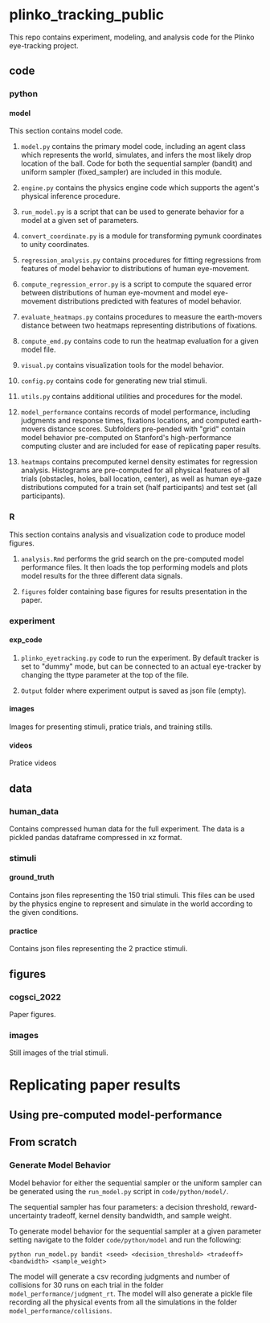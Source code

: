 # plinko_tracking_public
This repo contains experiment, modeling, and analysis code for the Plinko eye-tracking project.

## code

### python

#### model
This section contains model code. 

1. `model.py` contains the primary model code, including an agent class which represents the world, simulates, and infers the most likely drop location of the ball. Code for both the sequential sampler (bandit) and uniform sampler (fixed_sampler) are included in this module.

2. `engine.py` contains the physics engine code which supports the agent's physical inference procedure. 

3. `run_model.py` is a script that can be used to generate behavior for a model at a given set of parameters.

4. `convert_coordinate.py` is a module for transforming pymunk coordinates to unity coordinates.

5. `regression_analysis.py` contains procedures for fitting regressions from features of model behavior to distributions of human eye-movement.

6. `compute_regression_error.py` is a script to compute the squared error between distributions of human eye-movment and model eye-movement distributions predicted with features of model behavior.

7. `evaluate_heatmaps.py` contains procedures to measure the earth-movers distance between two heatmaps representing distributions of fixations.

8. `compute_emd.py` contains code to run the heatmap evaluation for a given model file.

9. `visual.py` contains visualization tools for the model behavior.

10. `config.py` contains code for generating new trial stimuli.

11. `utils.py` contains additional utilities and procedures for the model.

12. `model_performance` contains records of model performance, including judgments and response times, fixations locations, and computed earth-movers distance scores. Subfolders pre-pended with "grid" contain model behavior pre-computed on Stanford's high-performance computing cluster and are included for ease of replicating paper results.

13. `heatmaps` contains precomputed kernel density estimates for regression analysis. Histograms are pre-computed for all physical features of all trials (obstacles, holes, ball location, center), as well as human eye-gaze distributions computed for a train set (half participants) and test set (all participants).


### R

This section contains analysis and visualization code to produce model figures.

1. `analysis.Rmd` performs the grid search on the pre-computed model performance files. It then loads the top performing models and plots model results for the three different data signals.

2. `figures` folder containing base figures for results presentation in the paper.


### experiment

#### exp_code

1. `plinko_eyetracking.py` code to run the experiment. By default tracker is set to "dummy" mode, but can be connected to an actual eye-tracker by changing the ttype parameter at the top of the file.

2. `Output` folder where experiment output is saved as json file (empty).


#### images

Images for presenting stimuli, pratice trials, and training stills.

#### videos

Pratice videos


## data

### human_data

Contains compressed human data for the full experiment. The data is a pickled pandas dataframe compressed in xz format.

### stimuli

#### ground_truth

Contains json files representing the 150 trial stimuli. This files can be used by the physics engine to represent and simulate in the world according to the given conditions.

#### practice

Contains json files representing the 2 practice stimuli.


## figures

### cogsci_2022

Paper figures.

### images

Still images of the trial stimuli.


# Replicating paper results

## Using pre-computed model-performance

## From scratch

### Generate Model Behavior

Model behavior for either the sequential sampler or the uniform sampler can be generated using the `run_model.py` script in `code/python/model/`.

The sequential sampler has four parameters: a decision threshold, reward-uncertainty tradeoff, kernel density bandwidth, and sample weight.

To generate model behavior for the sequential sampler at a given parameter setting navigate to the folder `code/python/model` and run the following:

```
python run_model.py bandit <seed> <decision_threshold> <tradeoff> <bandwidth> <sample_weight>
```

The model will generate a csv recording judgments and number of collisions for 30 runs on each trial in the folder `model_performance/judgment_rt`. The model will also generate a pickle file recording all the physical events from all the simulations in the folder `model_performance/collisions`.

